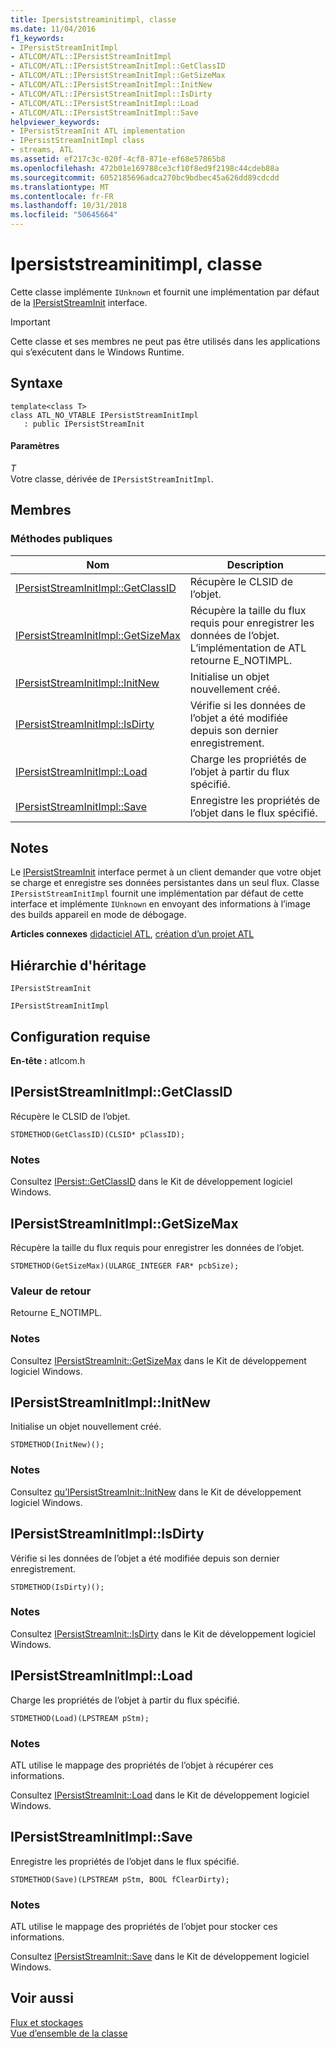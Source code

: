 ```yaml
---
title: Ipersiststreaminitimpl, classe
ms.date: 11/04/2016
f1_keywords:
- IPersistStreamInitImpl
- ATLCOM/ATL::IPersistStreamInitImpl
- ATLCOM/ATL::IPersistStreamInitImpl::GetClassID
- ATLCOM/ATL::IPersistStreamInitImpl::GetSizeMax
- ATLCOM/ATL::IPersistStreamInitImpl::InitNew
- ATLCOM/ATL::IPersistStreamInitImpl::IsDirty
- ATLCOM/ATL::IPersistStreamInitImpl::Load
- ATLCOM/ATL::IPersistStreamInitImpl::Save
helpviewer_keywords:
- IPersistStreamInit ATL implementation
- IPersistStreamInitImpl class
- streams, ATL
ms.assetid: ef217c3c-020f-4cf8-871e-ef68e57865b8
ms.openlocfilehash: 472b01e169788ce3cf10f8ed9f2198c44cdeb88a
ms.sourcegitcommit: 6052185696adca270bc9bdbec45a626dd89cdcdd
ms.translationtype: MT
ms.contentlocale: fr-FR
ms.lasthandoff: 10/31/2018
ms.locfileid: "50645664"
---
```

# <a name="ipersiststreaminitimpl-class"></a>Ipersiststreaminitimpl, classe

Cette classe implémente `IUnknown` et fournit une implémentation par défaut de la [IPersistStreamInit](/windows/desktop/api/ocidl/nn-ocidl-ipersiststreaminit) interface.

> [!IMPORTANT]
>  Cette classe et ses membres ne peut pas être utilisés dans les applications qui s’exécutent dans le Windows Runtime.

## <a name="syntax"></a>Syntaxe

```
template<class T>
class ATL_NO_VTABLE IPersistStreamInitImpl
   : public IPersistStreamInit
```

#### <a name="parameters"></a>Paramètres

*T*<br/>
Votre classe, dérivée de `IPersistStreamInitImpl`.

## <a name="members"></a>Membres

### <a name="public-methods"></a>M&#233;thodes publiques

|Nom|Description|
|----------|-----------------|
|[IPersistStreamInitImpl::GetClassID](#getclassid)|Récupère le CLSID de l’objet.|
|[IPersistStreamInitImpl::GetSizeMax](#getsizemax)|Récupère la taille du flux requis pour enregistrer les données de l’objet. L’implémentation de ATL retourne E_NOTIMPL.|
|[IPersistStreamInitImpl::InitNew](#initnew)|Initialise un objet nouvellement créé.|
|[IPersistStreamInitImpl::IsDirty](#isdirty)|Vérifie si les données de l’objet a été modifiée depuis son dernier enregistrement.|
|[IPersistStreamInitImpl::Load](#load)|Charge les propriétés de l’objet à partir du flux spécifié.|
|[IPersistStreamInitImpl::Save](#save)|Enregistre les propriétés de l’objet dans le flux spécifié.|

## <a name="remarks"></a>Notes

Le [IPersistStreamInit](/windows/desktop/api/ocidl/nn-ocidl-ipersiststreaminit) interface permet à un client demander que votre objet se charge et enregistre ses données persistantes dans un seul flux. Classe `IPersistStreamInitImpl` fournit une implémentation par défaut de cette interface et implémente `IUnknown` en envoyant des informations à l’image des builds appareil en mode de débogage.

**Articles connexes** [didacticiel ATL](../../atl/active-template-library-atl-tutorial.md), [création d’un projet ATL](../../atl/reference/creating-an-atl-project.md)

## <a name="inheritance-hierarchy"></a>Hiérarchie d'héritage

`IPersistStreamInit`

`IPersistStreamInitImpl`

## <a name="requirements"></a>Configuration requise

**En-tête :** atlcom.h

##  <a name="getclassid"></a>  IPersistStreamInitImpl::GetClassID

Récupère le CLSID de l’objet.

```
STDMETHOD(GetClassID)(CLSID* pClassID);
```

### <a name="remarks"></a>Notes

Consultez [IPersist::GetClassID](/windows/desktop/api/objidl/nf-objidl-ipersist-getclassid) dans le Kit de développement logiciel Windows.

##  <a name="getsizemax"></a>  IPersistStreamInitImpl::GetSizeMax

Récupère la taille du flux requis pour enregistrer les données de l’objet.

```
STDMETHOD(GetSizeMax)(ULARGE_INTEGER FAR* pcbSize);
```

### <a name="return-value"></a>Valeur de retour

Retourne E_NOTIMPL.

### <a name="remarks"></a>Notes

Consultez [IPersistStreamInit::GetSizeMax](/windows/desktop/api/ocidl/nf-ocidl-ipersiststreaminit-getsizemax) dans le Kit de développement logiciel Windows.

##  <a name="initnew"></a>  IPersistStreamInitImpl::InitNew

Initialise un objet nouvellement créé.

```
STDMETHOD(InitNew)();
```

### <a name="remarks"></a>Notes

Consultez [qu’IPersistStreamInit::InitNew](/windows/desktop/api/ocidl/nf-ocidl-ipersiststreaminit-initnew) dans le Kit de développement logiciel Windows.

##  <a name="isdirty"></a>  IPersistStreamInitImpl::IsDirty

Vérifie si les données de l’objet a été modifiée depuis son dernier enregistrement.

```
STDMETHOD(IsDirty)();
```

### <a name="remarks"></a>Notes

Consultez [IPersistStreamInit::IsDirty](/windows/desktop/api/ocidl/nf-ocidl-ipersiststreaminit-isdirty) dans le Kit de développement logiciel Windows.

##  <a name="load"></a>  IPersistStreamInitImpl::Load

Charge les propriétés de l’objet à partir du flux spécifié.

```
STDMETHOD(Load)(LPSTREAM pStm);
```

### <a name="remarks"></a>Notes

ATL utilise le mappage des propriétés de l’objet à récupérer ces informations.

Consultez [IPersistStreamInit::Load](/windows/desktop/api/ocidl/nf-ocidl-ipersiststreaminit-load) dans le Kit de développement logiciel Windows.

##  <a name="save"></a>  IPersistStreamInitImpl::Save

Enregistre les propriétés de l’objet dans le flux spécifié.

```
STDMETHOD(Save)(LPSTREAM pStm, BOOL fClearDirty);
```

### <a name="remarks"></a>Notes

ATL utilise le mappage des propriétés de l’objet pour stocker ces informations.

Consultez [IPersistStreamInit::Save](/windows/desktop/api/ocidl/nf-ocidl-ipersiststreaminit-save) dans le Kit de développement logiciel Windows.

## <a name="see-also"></a>Voir aussi

[Flux et stockages](/windows/desktop/Stg/storages-and-streams)<br/>
[Vue d’ensemble de la classe](../../atl/atl-class-overview.md)

